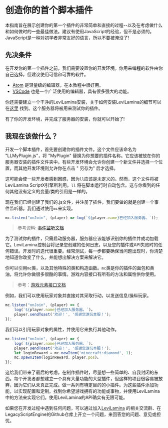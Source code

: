 # 创造你的首个脚本插件

>
本指南旨在展示创建你的第一个插件的非常简单和直接的过程--以及在考虑做什么和如何做时的一些最佳做法。建议有使用JavaScript的经验，但不是必须的。JavaScript是一种对初学者非常友好的语言，所以不要被淹没了!

## 先决条件

在开发你的第一个插件之前，我们需要设置你的开发环境。你用来编程的软件由你自己选择，但建议使用可信和可靠的软件。

- [Atom](https://atom.io/) 是轻量级的编辑器，在本教程中很好用。
- [VSCode](https://code.visualstudio.com/) 也是一个广泛使用的编辑器，具有很多强大的功能。

你还需要建立一个干净的LeviLamina安装，关于如何安装LeviLamina的细节可以在[这里](https://lamina.liteldev.com/zh/install/)
找到。这个服务器将被用来测试你的插件。

有了你的开发环境，并完成了服务器的安装，你就可以开始了!

## 我现在该做什么？

开发一个脚本插件，首先要创建你的插件文件。这个文件应该命名为 "LLMyPlugin.js"，将 "MyPlugin"
替换为你想要的插件名称。它应该被放在你的服务器安装的插件文件夹中。有些开发环境会允许你创建一个新文件并选择一个位置，而其他开发环境则允许你在点击 "
另存为" 后才选择。

这可能会使一些开发者感到困惑，因为`ll`应该是未定义的。然而，这个文件将被LeviLamina ScriptX引擎所利用。`ll`
将在脚本运行时自动包含。这与你看到的任何其他没有定义的变量/类的引用是一样的。

现在我们已经创建了我们的.js文件，并注册了插件，我们要做的就是创建一个事件监听器。我们通过使用`mc`来实现。

```js
mc.listen("onJoin", (player) => log(`${player.name}已经加入服务器。`));
```

> 参考资料: [事件监听文档](../apis/EventAPI/Listen.zh.md)

为了测试你的插件，只需启动服务器，服务器应该能够识别你的插件并成功加载它。LeviLamina控制台将记录您创建的任何日志，以及您的插件或API失败时的任何错误。开发时的迭代很重要。经常测试，每一步都要确保当问题出现时，你清楚地知道你改变了什么，并能想出解决方案来解决它。

你可以引用`mc`类，以及其他特殊的类和构造函数。`mc`类是你的插件的面包和黄油，将允许你做很多很酷的事情。游戏内容接口有所有的方法和属性供你使用。
> 参考：[游戏元素接口文档](../apis/GameAPI/Basic.zh.md)

例如，我们可以使用玩家对象并直接对其采取行动，以发送信息/操纵玩家。

```js
mc.listen("onJoin", (player) => {
    log(`${player.name}已经加入服务器。`)。
    player.sendToast('欢迎！', '感谢您游玩本服！');
});
```

我们可以引用玩家对象的属性，并使用它来执行其他动作。

```js
mc.listen("onJoin", (player) => {
    log(`${player.name}已经加入服务器。`)。
    player.sendToast('欢迎！', '感谢您游玩本服！');
    let loginReward = mc.newItem('minecraft:diamond', 1);
    mc.spawnItem(loginReward, player.pos)。
});
```

这给我们带来了最后的考虑。在制作插件时，尽量想一些简单的、自我封闭的东西。每个开发者都想建立一个具有大量功能的大型插件，但这样的项目很容易被放弃，因为它们从未真正完成。做一系列有特定目的的小插件。为这些插件添加功能，以实现配置和定制。找到你希望游戏拥有的功能或事物，并使用LeviLamina中的方法来实现它们。使用LeviLamina的API确实有无限可能。

如果您在开发过程中遇到任何问题，可以通过加入[LeviLamina](https://github.com/LiteLDev/LeviLamina)
的相关交流群、在LegacyScriptEngine的Github仓库上开立一个问题，来回答您的问题、意见或担忧。
